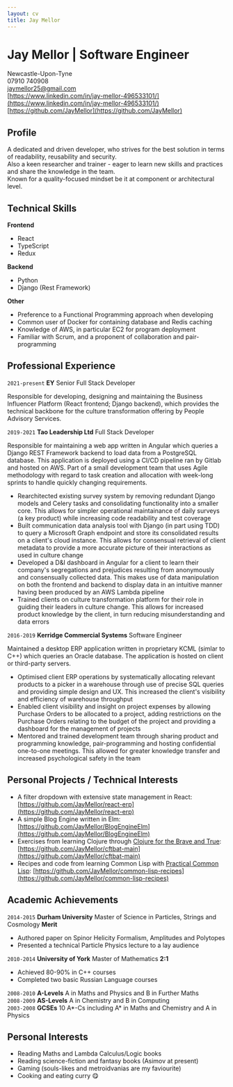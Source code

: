 ```yaml
---
layout: cv
title: Jay Mellor
---
```

# Jay Mellor | Software Engineer

Newcastle-Upon-Tyne  
07910 740908  
jaymellor25@gmail.com  
[https://www.linkedin.com/in/jay-mellor-496533101/](https://www.linkedin.com/in/jay-mellor-496533101/)  
[https://github.com/JayMellor](https://github.com/JayMellor)


## Profile
A dedicated and driven developer, who strives for the best solution in terms of readability, reusability and security.  
Also a keen researcher and trainer - eager to learn new skills and practices and share the knowledge in the team.  
Known for a quality-focused mindset be it at component or architectural level.

## Technical Skills

**Frontend**
- React
- TypeScript
- Redux

**Backend**
- Python
- Django (Rest Framework)

**Other**
- Preference to a Functional Programming approach when developing
- Common user of Docker for containing database and Redis caching
- Knowledge of AWS, in particular EC2 for program deployment
- Familiar with Scrum, and a proponent of collaboration and pair-programming


## Professional Experience

`2021-present`
**EY** Senior Full Stack Developer

Responsible for developing, designing and maintaining the Business Influencer Platform (React frontend; Django backend), which provides the technical backbone for the culture transformation offering by People Advisory Services.

`2019-2021`
**Tao Leadership Ltd** Full Stack Developer

Responsible for maintaining a web app written in Angular which queries a Django REST Framework backend to load data from a PostgreSQL database. This application is deployed using a CI/CD pipeline ran by Gitlab and hosted on AWS. Part of a small development team that uses Agile methodology with regard to task creation and allocation with week-long sprints to handle quickly changing requirements.

- Rearchitected existing survey system by removing redundant Django models and Celery tasks and consolidating functionality into a smaller core. This allows for simpler operational maintainance of daily surveys (a key product) while increasing code readability and test coverage
- Built communication data analysis tool with Django (in part using TDD) to query a Microsoft Graph endpoint and store its consolidated results on a client's cloud instance. This allows for consensual retrieval of client metadata to provide a more accurate picture of their interactions as used in culture change
- Developed a D&I dashboard in Angular for a client to learn their company's segregations and prejudices resulting from anonymously and consensually collected data. This makes use of data manipulation on both the frontend and backend to display data in an intuitive manner having been produced by an AWS Lambda pipeline
- Trained clients on culture transformation platform for their role in guiding their leaders in culture change. This allows for increased product knowledge by the client, in turn reducing misunderstanding and data errors

`2016-2019`
**Kerridge Commercial Systems** Software Engineer

Maintained a desktop ERP application written in proprietary KCML (simlar to C++) which queries an Oracle database. The application is hosted on client or third-party servers.

- Optimised client ERP operations by systematically allocating relevant products to a picker in a warehouse through use of precise SQL queries and providing simple design and UX. This increased the client's visibility and efficiency of warehouse throughput
- Enabled client visibility and insight on project expenses by allowing Purchase Orders to be allocated to a project, adding restrictions on the Purchase Orders relating to the budget of the project and providing a dashboard for the management of projects
- Mentored and trained development team through sharing product and programming knowledge, pair-programming and hosting confidential one-to-one meetings. This allowed for greater knowledge transfer and increased psychological safety in the team

## Personal Projects / Technical Interests 
- A filter dropdown with extensive state management in React: [https://github.com/JayMellor/react-erp](https://github.com/JayMellor/react-erp)
- A simple Blog Engine written in Elm: [https://github.com/JayMellor/BlogEngineElm](https://github.com/JayMellor/BlogEngineElm)
- Exercises from learning Clojure through [Clojure for the Brave and True](https://www.braveclojure.com/clojure-for-the-brave-and-true/): [https://github.com/JayMellor/cftbat-main](https://github.com/JayMellor/cftbat-main)
- Recipes and code from learning Common Lisp with [Practical Common Lisp](https://gigamonkeys.com/book/): [https://github.com/JayMellor/common-lisp-recipes](https://github.com/JayMellor/common-lisp-recipes)

## Academic Achievements

`2014-2015`
**Durham University** Master of Science in Particles, Strings and Cosmology **Merit**  
- Authored paper on Spinor Helicity Formalism, Amplitudes and Polytopes
- Presented a technical Particle Physics lecture to a lay audience

`2010-2014`
**University of York** Master of Mathematics **2:1**  
- Achieved 80-90% in C++ courses
- Completed two basic Russian Language courses

`2008-2010` **A-Levels** A in Maths and Physics and B in Further Maths  
`2008-2009` **AS-Levels** A in Chemistry and B in Computing  
`2003-2008` **GCSEs** 10 A\*-Cs including A\* in Maths and Chemistry and A in Physics

## Personal Interests
- Reading Maths and Lambda Calculus/Logic books
- Reading science-fiction and fantasy books (Asimov at present)
- Gaming (souls-likes and metroidvanias are my faviourite)
- Cooking and eating curry 😋



